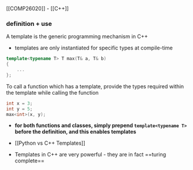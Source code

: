 [[COMP26020]] - [[C++]]

### definition + use
A template is the generic programming mechanism in C++

- templates are only instantiated for specific types at compile-time

```C++
template<typename T> T max(T& a, T& b)
{
	...
};
```

To call a function which has a template, provide the types required within the template while calling the function

```C++
int x = 3;
int y = 5;
max<int>(x, y);
```

- **for both functions and classes, simply prepend `template<typename T>` before the definition, and this enables templates**
- [[Python vs C++ Templates]]

- Templates in C++ are very powerful - they are in fact ==turing complete==